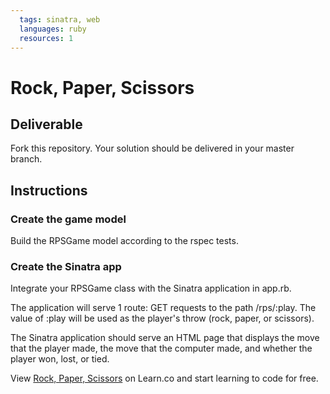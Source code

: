 ```yaml
---
  tags: sinatra, web
  languages: ruby
  resources: 1
---
```


# Rock, Paper, Scissors

## Deliverable

Fork this repository. Your solution should be delivered in your master branch.

## Instructions

### Create the game model

Build the RPSGame model according to the rspec tests.

### Create the Sinatra app

Integrate your RPSGame class with the Sinatra application in app.rb.

The application will serve 1 route: GET requests to  the path /rps/:play.
The value of :play will be used as the player's throw (rock, paper, or
scissors). 

The Sinatra application should serve an HTML page that displays the move that
the player made, the move that the computer made, and whether the player won,
lost, or tied. 


<p data-visibility='hidden'>View <a href='https://learn.co/lessons/hs-rps-game-app' title='Rock, Paper, Scissors'>Rock, Paper, Scissors</a> on Learn.co and start learning to code for free.</p>
